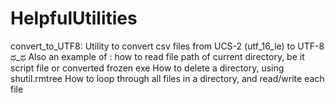 # HelpfulUtilities

convert_to_UTF8:
	Utility to convert csv files from UCS-2 (utf_16_le) to UTF-8 ಥ_ಥ
	Also an example of :
		how to read file path of current directory, be it script file or converted frozen exe
		How to delete a directory, using shutil.rmtree
		How to loop through all files in a directory, and read/write each file
